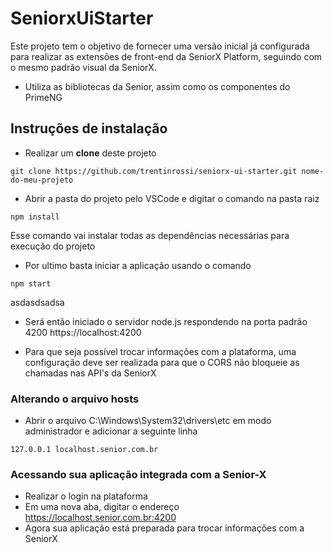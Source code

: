 # SeniorxUiStarter

Este projeto tem o objetivo de fornecer uma versão inicial já configurada para realizar as extensões de front-end da SeniorX Platform, seguindo com o mesmo padrão visual da SeniorX.

- Utiliza as bibliotecas da Senior, assim como os componentes do PrimeNG

## Instruções de instalação
- Realizar um **clone** deste projeto
```
git clone https://github.com/trentinrossi/seniorx-ui-starter.git nome-do-meu-projeto
```

- Abrir a pasta do projeto pelo VSCode e digitar o comando na pasta raiz
```
npm install
```
Esse comando vai instalar todas as dependências necessárias para execução do projeto

- Por ultimo basta iniciar a aplicação usando o comando
```
npm start
```

asdasdsadsa

- Será então iniciado o servidor node.js respondendo na porta padrão 4200 https://localhost:4200

- Para que seja possível trocar informações com a plataforma, uma configuração deve ser realizada para que o CORS não bloqueie as chamadas nas API's da SeniorX

### Alterando o arquivo hosts
- Abrir o arquivo C:\Windows\System32\drivers\etc em modo administrador e adicionar a seguinte linha
```
127.0.0.1 localhost.senior.com.br
```

### Acessando sua aplicação integrada com a Senior-X
- Realizar o login na plataforma
- Em uma nova aba, digitar o endereço https://localhost.senior.com.br:4200
- Agora sua aplicação está preparada para trocar informações com a SeniorX

